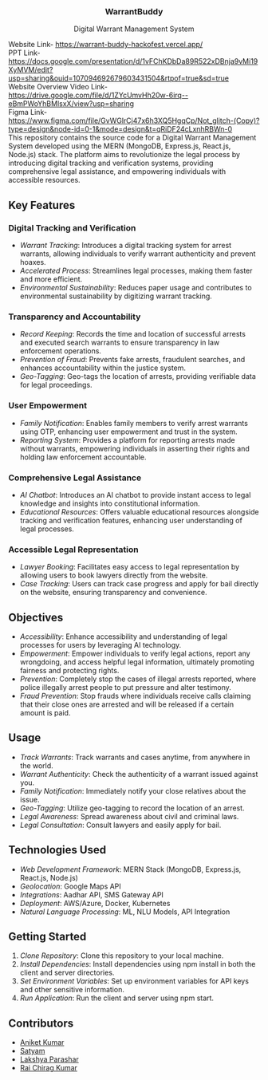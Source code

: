 <br/>
<p align="center">
  <a href="https://github.com/ShaanCoding/ReadME-Generator">
<!--     <img src="images/logo.png" alt="Logo" width="80" height="80"> -->
  </a>

  <h3 align="center">WarrantBuddy</h3>

  <p align="center">
    Digital Warrant Management System

Website Link- https://warrant-buddy-hackofest.vercel.app/ <br>
PPT Link- https://docs.google.com/presentation/d/1vFChKDbDa89R522xDBnja9vMi19XyMVM/edit?usp=sharing&ouid=107094692679603431504&rtpof=true&sd=true <br>
Website Overview  Video Link- https://drive.google.com/file/d/1ZYcUmvHh20w-6irq--eBmPWoYhBMlsxX/view?usp=sharing <br>
Figma Link- https://www.figma.com/file/GvWGlrCj47x6h3XQ5HgqCp/Not_glitch-(Copy)?type=design&node-id=0-1&mode=design&t=qRiDF24cLxnhRBWn-0 <br>
This repository contains the source code for a Digital Warrant Management System developed using the MERN (MongoDB, Express.js, React.js, Node.js) stack. The platform aims to revolutionize the legal process by introducing digital tracking and verification systems, providing comprehensive legal assistance, and empowering individuals with accessible resources.

## Key Features

### Digital Tracking and Verification
- *Warrant Tracking*: Introduces a digital tracking system for arrest warrants, allowing individuals to verify warrant authenticity and prevent hoaxes.
- *Accelerated Process*: Streamlines legal processes, making them faster and more efficient.
- *Environmental Sustainability*: Reduces paper usage and contributes to environmental sustainability by digitizing warrant tracking.

### Transparency and Accountability
- *Record Keeping*: Records the time and location of successful arrests and executed search warrants to ensure transparency in law enforcement operations.
- *Prevention of Fraud*: Prevents fake arrests, fraudulent searches, and enhances accountability within the justice system.
- *Geo-Tagging*: Geo-tags the location of arrests, providing verifiable data for legal proceedings.

### User Empowerment
- *Family Notification*: Enables family members to verify arrest warrants using OTP, enhancing user empowerment and trust in the system.
- *Reporting System*: Provides a platform for reporting arrests made without warrants, empowering individuals in asserting their rights and holding law enforcement accountable.

### Comprehensive Legal Assistance
- *AI Chatbot*: Introduces an AI chatbot to provide instant access to legal knowledge and insights into constitutional information.
- *Educational Resources*: Offers valuable educational resources alongside tracking and verification features, enhancing user understanding of legal processes.

### Accessible Legal Representation
- *Lawyer Booking*: Facilitates easy access to legal representation by allowing users to book lawyers directly from the website.
- *Case Tracking*: Users can track case progress and apply for bail directly on the website, ensuring transparency and convenience.

## Objectives
- *Accessibility*: Enhance accessibility and understanding of legal processes for users by leveraging AI technology.
- *Empowerment*: Empower individuals to verify legal actions, report any wrongdoing, and access helpful legal information, ultimately promoting fairness and protecting rights.
- *Prevention*: Completely stop the cases of illegal arrests reported, where police illegally arrest people to put pressure and alter testimony.
- *Fraud Prevention*: Stop frauds where individuals receive calls claiming that their close ones are arrested and will be released if a certain amount is paid.

## Usage
- *Track Warrants*: Track warrants and cases anytime, from anywhere in the world.
- *Warrant Authenticity*: Check the authenticity of a warrant issued against you.
- *Family Notification*: Immediately notify your close relatives about the issue.
- *Geo-Tagging*: Utilize geo-tagging to record the location of an arrest.
- *Legal Awareness*: Spread awareness about civil and criminal laws.
- *Legal Consultation*: Consult lawyers and easily apply for bail.

## Technologies Used
- *Web Development Framework*: MERN Stack (MongoDB, Express.js, React.js, Node.js)
- *Geolocation*: Google Maps API
- *Integrations*: Aadhar API, SMS Gateway API
- *Deployment*: AWS/Azure, Docker, Kubernetes
- *Natural Language Processing*: ML, NLU Models, API Integration

## Getting Started
1. *Clone Repository*: Clone this repository to your local machine.
2. *Install Dependencies*: Install dependencies using npm install in both the client and server directories.
3. *Set Environment Variables*: Set up environment variables for API keys and other sensitive information.
4. *Run Application*: Run the client and server using npm start.

## Contributors
- [Aniket Kumar](https://github.com/aniket-4971) 
- [Satyam](https://github.com/Satyam1345) 
- [Lakshya Parashar](https://github.com/Lakshya044)
- [Rai Chirag Kumar](https://github.com/ChiragRai31)

